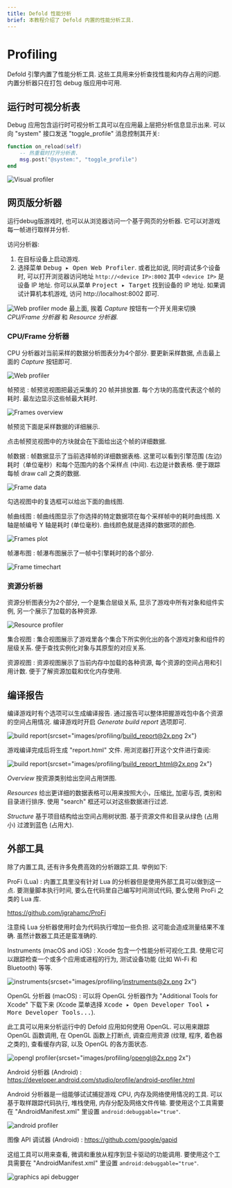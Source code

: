 ```yaml
---
title: Defold 性能分析
brief: 本教程介绍了 Defold 内置的性能分析工具.
---
```


# Profiling

Defold 引擎内置了性能分析工具. 这些工具用来分析查找性能和内存占用的问题. 内置分析器只在打包 debug 版应用中可用.

## 运行时可视分析表

Debug 应用包含运行时可视分析工具可以在应用最上层把分析信息显示出来. 可以向 "system" 接口发送 "toggle_profile" 消息控制其开关:

```lua
function on_reload(self)
    -- 热重载时打开分析表.
    msg.post("@system:", "toggle_profile")
end
```

![Visual profiler](images/profiling/visual_profiler.png)

## 网页版分析器

运行debug版游戏时, 也可以从浏览器访问一个基于网页的分析器. 它可以对游戏每一帧进行取样并分析.

访问分析器:

1. 在目标设备上启动游戏.
2. 选择菜单 <kbd> Debug ▸ Open Web Profiler</kbd>. 或者比如说, 同时调试多个设备时, 可以打开浏览器访问地址 `http://<device IP>:8002` 其中 `<device IP>` 是设备 IP 地址. 你可以从菜单 <kbd>Project ▸ Target</kbd> 找到设备的 IP 地址. 如果调试计算机本机游戏, 访问 http://localhost:8002 即可.

![Web profiler mode](images/profiling/webprofiler_mode.png)
最上面, 挨着 *Capture* 按钮有一个开关用来切换 *CPU/Frame 分析器* 和 *Resource 分析器*.

### CPU/Frame 分析器
CPU 分析器对当前采样的数据分析图表分为4个部分. 要更新采样数据, 点击最上面的 *Capture* 按钮即可.

![Web profiler](images/profiling/webprofiler_page.png)

帧预览
: 帧预览视图把最近采集的 20 帧并排放置. 每个方块的高度代表这个帧的耗时. 最左边显示这些帧最大耗时.

  ![Frames overview](images/profiling/webprofiler_frames_overview.png)

  帧预览下面是采样数据的详细展示.

  点击帧预览视图中的方块就会在下面给出这个帧的详细数据.

帧数据
: 帧数据显示了当前选择帧的详细数据表格. 这里可以看到引擎范围 (左边) 耗时（单位毫秒）和每个范围内的各个采样点 (中间). 右边是计数表格. 便于跟踪每帧 draw call 之类的数据.

  ![Frame data](images/profiling/webprofiler_frame_data.png)

  勾选视图中的复选框可以给出下面的曲线图.

帧曲线图
: 帧曲线图显示了你选择的特定数据项在每个采样帧中的耗时曲线图. X 轴是帧编号 Y 轴是耗时 (单位毫秒). 曲线颜色就是选择的数据项的颜色.

  ![Frames plot](images/profiling/webprofiler_frames_plot.png)

帧瀑布图
:  帧瀑布图展示了一帧中引擎耗时的各个部分.

  ![Frame timechart](images/profiling/webprofiler_frame_timechart.png)

### 资源分析器
资源分析图表分为2个部分, 一个是集合层级关系, 显示了游戏中所有对象和组件实例, 另一个展示了加载的各种资源.

![Resource profiler](images/profiling/webprofiler_resources_page.png)

集合视图
: 集合视图展示了游戏里各个集合下所实例化出的各个游戏对象和组件的层级关系. 便于查找实例化对象与其原型的对应关系.

资源视图
: 资源视图展示了当前内存中加载的各种资源, 每个资源的空间占用和引用计数. 便于了解资源加载和优化内存使用.

## 编译报告

编译游戏时有个选项可以生成编译报告. 通过报告可以整体把握游戏包中各个资源的空间占用情况. 编译游戏时开启 *Generate build report* 选项即可.

![build report](images/profiling/build_report.png){srcset="images/profiling/build_report@2x.png 2x"}

游戏编译完成后将生成 "report.html" 文件. 用浏览器打开这个文件进行查阅:

![build report](images/profiling/build_report_html.png){srcset="images/profiling/build_report_html@2x.png 2x"}

*Overview* 按资源类别给出空间占用饼图.

*Resources* 给出更详细的数据表格可以用来按照大小，压缩比, 加密与否, 类别和目录进行排序. 使用 "search" 框还可以对这些数据进行过滤.

*Structure* 基于项目结构给出空间占用树状图. 基于资源文件和目录从绿色 (占用小) 过渡到蓝色 (占用大).

## 外部工具

除了内置工具, 还有许多免费高效的分析跟踪工具. 举例如下:

ProFi (Lua)
: 内置工具里没有针对 Lua 的分析器但是使用外部工具可以做到这一点. 要测量脚本执行时间, 要么在代码里自己编写时间测试代码, 要么使用 ProFi 之类的 Lua 库.

  https://github.com/jgrahamc/ProFi

  注意纯 Lua 分析器使用时会为代码执行增加一些负担. 这可能会造成测量结果不准确. 虽然计数器工具还是蛮准确的.

Instruments (macOS and iOS)
: Xcode 包含一个性能分析可视化工具. 使用它可以跟踪检查一个或多个应用或进程的行为, 测试设备功能 (比如 Wi-Fi 和 Bluetooth) 等等.

  ![instruments](images/profiling/instruments.png){srcset="images/profiling/instruments@2x.png 2x"}

OpenGL 分析器 (macOS)
: 可以将 OpenGL 分析器作为 "Additional Tools for Xcode" 下载下来 (Xcode 菜单选择 <kbd>Xcode ▸ Open Developer Tool ▸ More Developer Tools...</kbd>).

  此工具可以用来分析运行中的 Defold 应用如何使用 OpenGL. 可以用来跟踪 OpenGL 函数调用, 在 OpenGL 函数上打断点, 调查应用资源 (纹理, 程序, 着色器之类的), 查看缓存内容, 以及 OpenGL 的各方面状态.

  ![opengl profiler](images/profiling/opengl.png){srcset="images/profiling/opengl@2x.png 2x"}

Android 分析器 (Android)
: https://developer.android.com/studio/profile/android-profiler.html

  Android 分析器是一组能够试试捕捉游戏 CPU, 内存及网络使用情况的工具. 可以基于取样跟踪代码执行, 堆栈使用, 内存分配及网络文件传输. 要使用这个工具需要在 "AndroidManifest.xml" 里设置 `android:debuggable="true"`.

  ![android profiler](images/profiling/android_profiler.png)

图像 API 调试器 (Android)
: https://github.com/google/gapid

  这组工具可以用来查看, 微调和重放从程序到显卡驱动的功能调用. 要使用这个工具需要在 "AndroidManifest.xml" 里设置 `android:debuggable="true"`.

  ![graphics api debugger](images/profiling/gapid.png)
